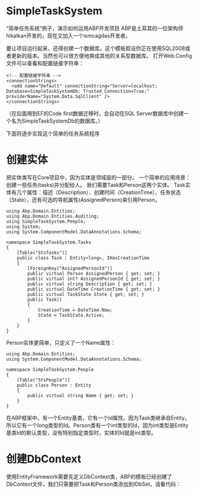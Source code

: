 # SimpleTaskSystem
“简单任务系统”例子，演示如何运用ABP开发项目
ABP是土耳其的一位架构师hikalkan开发的，现在又加入一个ismcagdas开发者。

要让项目运行起来，还得创建一个数据库。这个模板假设你正在使用SQL2008或者更新的版本。当然也可以很方便地换成其他的关系型数据库。
打开Web.Config文件可以查看和配置链接字符串：
```
<!-- 配置链接字符串 -->
<connectionStrings>
  <add name="Default" connectionString="Server=localhost; Database=SimpleTaskSystemDb; Trusted_Connection=True;" providerName="System.Data.SqlClient" />
</connectionStrings>
```
（在后面用到EF的Code first数据迁移时，会自动在SQL Server数据库中创建一个名为SimpleTaskSystemDb的数据库。）

下面将逐步实现这个简单的任务系统程序
# 创建实体
把实体类写在Core项目中，因为实体是领域层的一部分。
一个简单的应用场景：创建一些任务(tasks)并分配给人。 我们需要Task和Person这两个实体。
Task实体有几个属性：描述（Description）、创建时间（CreationTime）、任务状态（State），还有可选的导航属性(AssignedPerson)来引用Person。
```
using Abp.Domain.Entities;
using Abp.Domain.Entities.Auditing;
using SimpleTaskSystem.People;
using System;
using System.ComponentModel.DataAnnotations.Schema;

namespace SimpleTaskSystem.Tasks
{
    [Table("StsTasks")]
    public class Task : Entity<long>, IHasCreationTime
    {
        [ForeignKey("AssignedPersonId")]
        public virtual Person AssignedPerson { get; set; }
        public virtual int? AssignedPersonId { get; set; }
        public virtual string Description { get; set; }
        public virtual DateTime CreationTime { get; set; }
        public virtual TaskState State { get; set; }
        public Task()
        {
            CreationTime = DateTime.Now;
            State = TaskState.Active;
        }
    }
}
```
Person实体更简单，只定义了一个Name属性：
```
using Abp.Domain.Entities;
using System.ComponentModel.DataAnnotations.Schema;

namespace SimpleTaskSystem.People
{
    [Table("StsPeople")]
    public class Person : Entity
    {
        public virtual string Name { get; set; }
    }
}
```
在ABP框架中，有一个Entity基类，它有一个Id属性。因为Task类继承自Entity<long>，所以它有一个long类型的Id。Person类有一个int类型的Id，因为int类型是Entity基类Id的默认类型，没有特别指定类型时，实体的Id就是int类型。

# 创建DbContext
使用EntityFramework需要先定义DbContext类，ABP的模板已经创建了DbContext文件，我们只需要把Task和Person类添加到IDbSet，请看代码：
